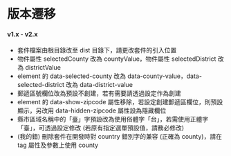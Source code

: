 # 版本遷移

#### v1.x - v2.x

- 套件檔案由根目錄改至 dist 目錄下，請更改套件的引入位置
- 物件屬性 selectedCounty 改為 countyValue，物件屬性 selectedDistrict 改為 districtValue
- element 的 data-selected-county 改為 data-county-value，data-selected-district 改為 data-district-value
- 郵遞區號欄位改為預設不創建，若有需要請透過設定作為創建
- element 的 data-show-zipcode 屬性移除，若設定創建郵遞區欄位，則預設顯示，另改用 data-hidden-zipcode 屬性設為隱藏欄位
- 縣市區域名稱中的「臺」字預設改為使用俗體字「台」，若需使用正體字「臺」，可透過設定修改 (若原有指定選單預設值，請務必修改)
- (我的錯) 刪除套件在開發時對 country 錯別字的兼容 (正確為 county)，請在 tag 屬性及參數上使用 county
